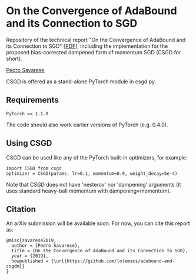 # On the Convergence of AdaBound and its Connection to SGD

Repository of the technical report "On the Convergence of AdaBound and its Connection to SGD" [[PDF](https://github.com/lolemacs/adabound-and-csgdm/raw/master/paper.pdf)], including the implementation for the proposed bias-corrected dampened form of momentum SGD (CSGD for short).

[Pedro Savarese](https://ttic.uchicago.edu/~savarese)

CSGD is offered as a stand-alone PyTorch module in csgd.py.

## Requirements
```
PyTorch == 1.1.0
```
The code should also work earlier versions of PyTorch (e.g. 0.4.0).

## Using CSGD

CSGD can be used like any of the PyTorch built-in optimizers, for example:

```
import CSGD from csgd
optimizer = CSGD(params, lr=0.1, momentum=0.9, weight_decay=5e-4)
```

Note that CSGD does not have 'nesterov' nor 'dampening' arguments (it uses standard heavy-ball momentum with dampening=momentum).

## Citation
An arXiv submission will be available soon. For now, you can cite this report as:

```
@misc{savarese2019,
  author = {Pedro Savarese},
  title = {On the Convergence of AdaBound and its Connection to SGD},
  year = {2019},
  howpublished = {\url{https://github.com/lolemacs/adabound-and-csgdm}}
}
```

